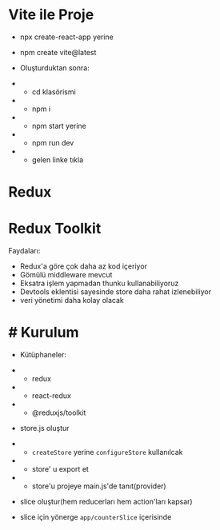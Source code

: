 # Vite ile Proje

- npx create-react-app yerine
- npm create vite@latest

- Oluşturduktan sonra:
- - cd klasörismi
- - npm i
- - npm start yerine
- - npm run dev
- - gelen linke tıkla

# Redux

# Redux Toolkit

Faydaları:

- Redux'a göre çok daha az kod içeriyor
- Gömülü middleware mevcut
- Eksatra işlem yapmadan thunku kullanabiliyoruz
- Devtools eklentisi sayesinde store daha rahat izlenebiliyor
- veri yönetimi daha kolay olacak

# # Kurulum

- Kütüphaneler:
- - redux
- - react-redux
- - @reduxjs/toolkit

- store.js oluştur
- - `createStore` yerine `configureStore` kullanılcak
- - store' u export et
- - store'u projeye main.js'de tanıt(provider)

- slice oluştur(hem reducerları hem action'ları kapsar)
- slice için yönerge `app/counterSlice` içerisinde
